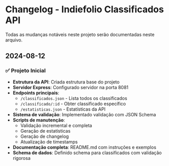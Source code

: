 # Changelog - Indiefolio Classificados API

Todas as mudanças notáveis neste projeto serão documentadas neste arquivo.

## 2024-08-12

### ✅ Projeto Inicial

- **Estrutura da API**: Criada estrutura base do projeto
- **Servidor Express**: Configurado servidor na porta 8081
- **Endpoints principais**:
  - `/classificados.json` - Lista todos os classificados
  - `/classificado/:id` - Obter classificado específico
  - `/estatisticas.json` - Estatísticas da API
- **Sistema de validação**: Implementado validação com JSON Schema
- **Scripts de manutenção**:
  - Validação incremental e completa
  - Geração de estatísticas
  - Geração de changelog
  - Atualização de timestamps
- **Documentação completa**: README.md com instruções e exemplos
- **Schema de dados**: Definido schema para classificados com validação rigorosa
